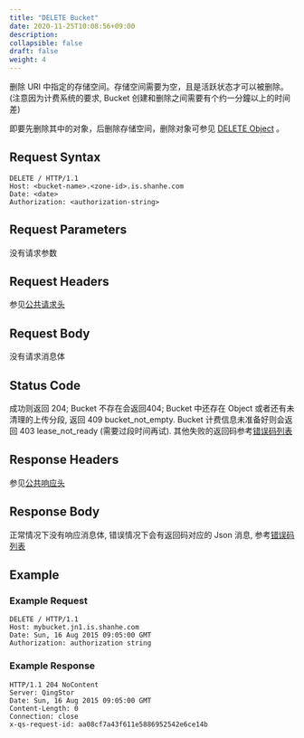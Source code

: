 ```yaml
---
title: "DELETE Bucket"
date: 2020-11-25T10:08:56+09:00
description:
collapsible: false
draft: false
weight: 4
---
```



删除 URI 中指定的存储空间。存储空间需要为空，且是活跃状态才可以被删除。(注意因为计费系统的要求, Bucket 创建和删除之间需要有个约一分鐘以上的时间差)

即要先删除其中的对象，后删除存储空间，删除对象可参见 [DELETE Object](../../object/delete) 。

## Request Syntax

```http
DELETE / HTTP/1.1
Host: <bucket-name>.<zone-id>.is.shanhe.com
Date: <date>
Authorization: <authorization-string>
```

## Request Parameters

没有请求参数

## Request Headers

参见[公共请求头](../../common_header/#请求头字段-request-header)

## Request Body

没有请求消息体

## Status Code

成功则返回 204; Bucket 不存在会返回404; Bucket 中还存在 Object 或者还有未清理的上传分段, 返回 409 bucket_not_empty.  Bucket 计费信息未准备好则会返回 403 lease_not_ready (需要过段时间再试). 其他失败的返回码参考[错误码列表](../../error_code/)

## Response Headers

参见[公共响应头](../../common_header/#响应头字段-request-header)

## Response Body

正常情况下没有响应消息体, 错误情况下会有返回码对应的 Json 消息, 参考[错误码列表](../../error_code/)


## Example

### Example Request

```http
DELETE / HTTP/1.1
Host: mybucket.jn1.is.shanhe.com
Date: Sun, 16 Aug 2015 09:05:00 GMT
Authorization: authorization string
```

### Example Response

```http
HTTP/1.1 204 NoContent
Server: QingStor
Date: Sun, 16 Aug 2015 09:05:00 GMT
Content-Length: 0
Connection: close
x-qs-request-id: aa08cf7a43f611e5886952542e6ce14b
```
